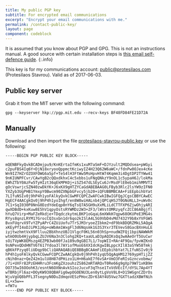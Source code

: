 ```yaml
---
title: My public PGP key
subtitle: For encrypted email communications
excerpt: "Encrypt your email communications with me."
permalink: /contact-public-key/
layout: page
component: codeblock
---
```

It is assumed that you know about PGP and GPG. This is not an instructions manual. A good source with certain installation steps is [this email self-defence guide](https://emailselfdefense.fsf.org/en/).
{:.info}

This key is for my communications account: <public@protesilaos.com> (Protesilaos Stavrou). Valid as of 2017-06-03. 

## Public key server

Grab it from the MIT server with the following command:

```shell
gpg --keyserver hkp://pgp.mit.edu --recv-keys BF48FD84FE21D72A
```

## Manually

Download and then import the file [protesilaos-stavrou-public.key](/pages/certificates/protesilaos-stavrou-public.key) or use the following:

```
-----BEGIN PGP PUBLIC KEY BLOCK-----

mQENBFkyQvkBCADmjpu9/KnKErtaIfmKs1xuM7aSmF+DJYzult2MQDdsea+pWGyi
c2puFBS4Iq6Y+DjN18xryooQppmctKciwyIZ4H23Q62W6aWC+/fdnPw0OJex4cKe
Wn9IZ7HZrOZOXFOWG6a5pf+TeS4lH3FtWw5MsHpvHtW74Kqmm3i4DgtDP2TYWw41
9nKIUNPFCvr/CAwYgB2cQQxdkhxC4c5xbbs1uFNgQNkzY9nOL1c5ypaH6J/lokMa
EWhZTbY0AzFw5TyHIzt36qEkMPKOj+iSZ547dLSEyCu6JrMsdFlE0eb1mihMMVTI
gOcVswrjcSZN40zwDkYK+J6xKX9gHTZYCaGdABEBAAG0LFByb3Rlc2lsYW9zIFN0
YXZyb3UgPHB1YmxpY0Bwcm90ZXNpbGFvcy5jb20+iQFUBBMBCAA+FiEEpbihbYat
7LIfuNSIv0j9hP4h1yoFAlkyQvkCGwMFCQPCZwAFCwkIBwIGFQgJCgsCBBYCAwEC
HgECF4AACgkQv0j9hP4h1yoIhgf/en8W8wiHALnb4jQPCqHSJT0GNoNLL3+uWv0c
7C1+SqI030P8NnG0DzdYdeEqp0nY6qTsQ7A5GH9uXxMLiLdCTTFXP6ZjwOhjyARI
qwXDBdD+kxKuw8E5hV1qpyOstsRYWMDz2W3+ZF3/lWVstOMRzyqfcZCC86A0gjfl
hYuQ7Virp+MaFZeRkdje+TDqdczkytmLBKP1oGqaL6mXWkH7qpw68OKUPeE3MG4s
RYys8qnzLRYM17GrocCQ3sxbn1dr6qo2kISlA4L5G9VbD4vMd7432Y9b8xYVFGWS
BvxFUqrvX9TvYZPyAPrC4ZUiUofu7TrSJM3ryoeZIbkm2+dF9bkBDQRZMkL5AQgA
xKEyPfI4oDJiPK1z6p+oWbAm1WxgFl3d6Nqsmk1G3S3Yxr3TEVevS8GacBXnHuLE
iyjtwzhmtVxX9Flluu2BbXhnzUBJ1VlgcF0KL56n03hSp+nudWZFQj1bpiNAWWkM
wtmO0Ub4HjypbqLZUJV6Na3n3Clohg2KQ+taaULaD3pAQIKsQq3wAAeOrT5UuCwr
sOiTVpWK8EMszg4EZPB3wb00fJa189u9gGBI7L1/7opWII+RAr4F9Qa/fpvWZKnO
9sNPexQDdHNTV6T617Ydoa3l7AYiofMuoE6XXIdcKgwIBLppcXIl83aSYW58Tmkj
qB6kFPzyq0liUDqp9bCliQARAQABiQE8BBgBCAAmFiEEpbihbYat7LIfuNSIv0j9
hP4h1yoFAlkyQvkCGwwFCQPCZwAACgkQv0j9hP4h1yqU5QgAqHM12769ypHTijZZ
cNih0naz+QeZ42m1ulU8H87dPHizo1LH+H6akE7f6vSA+VmO3FeRIsGzncvobmw/
/7i+UXFr82PzEHHRru3FcmKgZXzouhzZS862mRTARQvT0Re66g9gXp79W71xKB9m
OO735wI6OOohK3/esntN6OXNnAvkSIozJucvF3qThse1TxVdVEcIf/dYSL7Ap4YT
wTBRbjFl6az+DOyKW938QBAFig6wpOGOENU3Len0ytLgVoV8L0+D15WGgnCZDrOs
WjuVgUQ8bPFL3TsegnyN0DuZdmqoVESzPHocZDr63AY4U5Vwz7GXTtadzXBWfNih
EL+x5w==
=fW7u
-----END PGP PUBLIC KEY BLOCK-----
```
